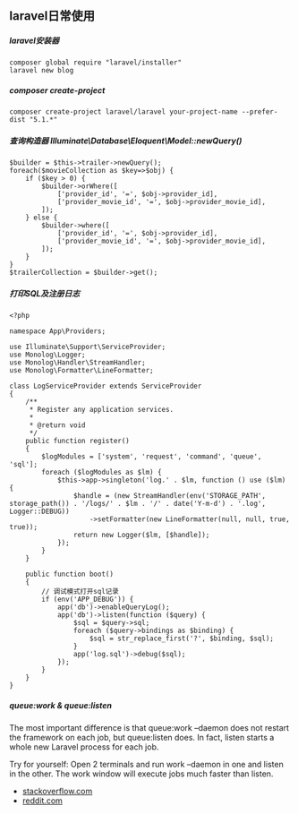 ## laravel日常使用

##### laravel安装器
```
composer global require "laravel/installer"
laravel new blog
```

##### composer create-project
```
composer create-project laravel/laravel your-project-name --prefer-dist "5.1.*"
```


##### 查询构造器 Illuminate\Database\Eloquent\Model::newQuery()
```$xslt
$builder = $this->trailer->newQuery();
foreach($movieCollection as $key=>$obj) {
    if ($key > 0) {
        $builder->orWhere([
            ['provider_id', '=', $obj->provider_id],
            ['provider_movie_id', '=', $obj->provider_movie_id],
        ]);
    } else {
        $builder->where([
            ['provider_id', '=', $obj->provider_id],
            ['provider_movie_id', '=', $obj->provider_movie_id],
        ]);
    }
}
$trailerCollection = $builder->get();
```


##### 打印SQL及注册日志
```
<?php

namespace App\Providers;

use Illuminate\Support\ServiceProvider;
use Monolog\Logger;
use Monolog\Handler\StreamHandler;
use Monolog\Formatter\LineFormatter;

class LogServiceProvider extends ServiceProvider
{
    /**
     * Register any application services.
     *
     * @return void
     */
    public function register()
    {
        $logModules = ['system', 'request', 'command', 'queue', 'sql'];
        foreach ($logModules as $lm) {
            $this->app->singleton('log.' . $lm, function () use ($lm) {
                $handle = (new StreamHandler(env('STORAGE_PATH', storage_path()) . '/logs/' . $lm . '/' . date('Y-m-d') . '.log', Logger::DEBUG))
                    ->setFormatter(new LineFormatter(null, null, true, true));
                return new Logger($lm, [$handle]);
            });
        }
    }

    public function boot()
    {
        // 调试模式打开sql记录
        if (env('APP_DEBUG')) {
            app('db')->enableQueryLog();
            app('db')->listen(function ($query) {
                $sql = $query->sql;
                foreach ($query->bindings as $binding) {
                    $sql = str_replace_first('?', $binding, $sql);
                }
                app('log.sql')->debug($sql);
            });
        }
    }
}
```

##### queue:work & queue:listen

The most important difference is that queue:work –daemon does not restart the framework on each job, but queue:listen does. In fact, listen starts a whole new Laravel process for each job.

Try for yourself: Open 2 terminals and run work –daemon in one and listen in the other. The work window will execute jobs much faster than listen.

- [stackoverflow.com](http://stackoverflow.com/questions/26048698/what-is-the-difference-between-queuework-daemon-and-queuelisten)
- [reddit.com](https://www.reddit.com/r/laravel/comments/5955q1/queuework_vs_queuelisten/?st=iztkq6cg&sh=087c155b)